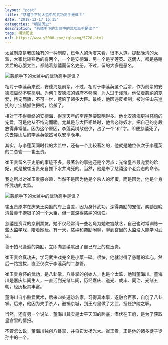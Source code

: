 ```yaml
---
layout: "post"
title: "慈禧手下的太监中的武功高手是谁？"
date: "2018-12-17 16:15"
categories: "明清历史"
description: "慈禧手下的太监中的武功高手是谁？"
tags: 明清历史
url: https://www.y5000.com/zgls/mq/5720.html
---
```






太监制度是我国独有的一种制度，已今人的角度来看，很不人道。提起晚清的太监，大家比较熟悉的有两个，一个是安德海，另一个是李莲英。这俩人，都是慈禧太后的心腹太监，都随着慈禧而留名史册。不过，留的大多是恶名。

![慈禧手下的太监中的武功高手是谁？](/uploads/allimg/161123/6-161123112444H3.JPG)

相对于李莲英来说，安德海是前辈。不过，相对于李莲英这个后辈，作为前辈的安德海显然不够高明。为何？安德海的城府不够深，为人过于浅薄。他仗着慈禧的宠爱，恃宠而骄，不可一世，惹恼了诸多大臣。最终，他因违反祖制，被时任山东巡抚的丁宝桢抓住把柄，给杀了。

相对于不得善终的安德海，得享天年的李莲英要聪明得多。他比安德海更得慈禧的宠爱，可是他从不恃宠而骄。尤其是与大臣相处时，他言必称奴才，把自己的身段放得非常低。因为这个原因，李莲英树敌很少，占了一个“和”字。即便慈禧死了，失去靠山后的李莲英依然可以安享晚年。

其实，与李莲英同时代的太监中，还有一个比较著名的，他就是地位仅次于李莲英的二总管——崔玉贵。

崔玉贵留名于史册的事迹不多，最著名的事迹还是个污点：光绪皇帝最宠爱的珍妃，就是被崔玉贵亲自推下水井淹死的。当然，他是奉了慈禧这个老变态的命令。

我之所以对崔玉贵感兴趣，当然不是因为他是个杀人的坏蛋，而是因为，他是个身怀武功的太监。

![慈禧手下的太监中的武功高手是谁？](/uploads/allimg/161123/6-16112311254O57.JPG)

崔玉贵原本在庆亲王奕劻的府上当差，因为身怀武功，深得奕劻的宠信。奕劻是晚清最善于捞银子的一个大臣，但一直深得慈禧的信任。

慈禧是资深的京剧票友。她不仅经常请一些名角为她进宫献艺，自己也时常训练一些太监学戏，陪着她玩。有一天，慈禧和奕劻闲聊，聊到宫里的太监没人能学习武生。

善于拍马逢迎的奕劻，立即向慈禧献出了自己府上的崔玉贵。

崔玉贵会真功夫，学习武生戏完全是小菜一碟。很快，他就讨得了慈禧的欢心。然后一路提拔，直至仅次于李莲英的二总管。

崔玉贵身怀的武功，是八卦掌。八卦掌的创始人，也是个太监，他叫董海川。董海川是嘉庆年间生人，一直活到光绪年间，历经嘉庆、道光、咸丰、同治、光绪五朝，经历极其丰富。

董海川自小酷爱武术，后来四处遍访名家，习得真本事，遂融合百家，自创了八卦掌。后来，他因为失手杀人，避祸京城，到王府里做了太监，担任护院之职。

当然，还有另一个说法：董海川其实是太平天国的卧底，潜伏在王府，是为了获取皇宫里的情报。

不管怎么说，董海川独创八卦掌，并将它发扬光大。崔玉贵，正是他的诸多徒子徒孙中的一个。
